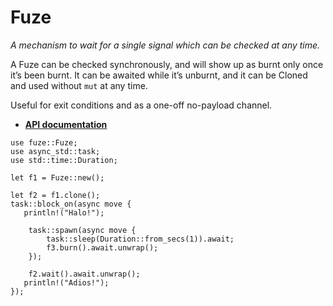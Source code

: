# Fuze

_A mechanism to wait for a single signal which can be checked at any time._

A Fuze can be checked synchronously, and will show up as burnt only once it’s been burnt. It
can be awaited while it’s unburnt, and it can be Cloned and used without `mut` at any time.

Useful for exit conditions and as a one-off no-payload channel.

- **[API documentation](https://docs.rs/fuze)**

```
use fuze::Fuze;
use async_std::task;
use std::time::Duration;

let f1 = Fuze::new();

let f2 = f1.clone();
task::block_on(async move {
   println!("Halo!");

  	task::spawn(async move {
  		task::sleep(Duration::from_secs(1)).await;
  		f3.burn().await.unwrap();
  	});

  	f2.wait().await.unwrap();
   println!("Adios!");
});
```

